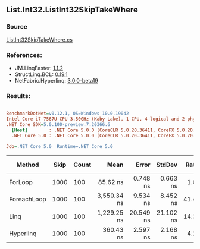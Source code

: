﻿## List.Int32.ListInt32SkipTakeWhere

### Source
[ListInt32SkipTakeWhere.cs](../LinqBenchmarks/List/Int32/ListInt32SkipTakeWhere.cs)

### References:
- JM.LinqFaster: [1.1.2](https://www.nuget.org/packages/JM.LinqFaster/1.1.2)
- StructLinq.BCL: [0.19.1](https://www.nuget.org/packages/StructLinq.BCL/0.19.1)
- NetFabric.Hyperlinq: [3.0.0-beta19](https://www.nuget.org/packages/NetFabric.Hyperlinq/3.0.0-beta19)

### Results:
``` ini

BenchmarkDotNet=v0.12.1, OS=Windows 10.0.19042
Intel Core i7-7567U CPU 3.50GHz (Kaby Lake), 1 CPU, 4 logical and 2 physical cores
.NET Core SDK=5.0.100-preview.7.20366.6
  [Host]        : .NET Core 5.0.0 (CoreCLR 5.0.20.36411, CoreFX 5.0.20.36411), X64 RyuJIT
  .NET Core 5.0 : .NET Core 5.0.0 (CoreCLR 5.0.20.36411, CoreFX 5.0.20.36411), X64 RyuJIT

Job=.NET Core 5.0  Runtime=.NET Core 5.0  

```
|      Method | Skip | Count |        Mean |     Error |    StdDev | Ratio | RatioSD |  Gen 0 | Gen 1 | Gen 2 | Allocated | CacheMisses/Op | BranchMispredictions/Op |
|------------ |----- |------ |------------:|----------:|----------:|------:|--------:|-------:|------:|------:|----------:|---------------:|------------------------:|
|     ForLoop | 1000 |   100 |    85.62 ns |  0.748 ns |  0.663 ns |  1.00 |    0.00 |      - |     - |     - |         - |              0 |                       0 |
| ForeachLoop | 1000 |   100 | 3,550.34 ns |  9.534 ns |  8.452 ns | 41.47 |    0.37 | 0.0191 |     - |     - |      40 B |              1 |                       2 |
|        Linq | 1000 |   100 | 1,229.25 ns | 20.549 ns | 21.102 ns | 14.38 |    0.32 | 0.0725 |     - |     - |     152 B |              2 |                       1 |
|   Hyperlinq | 1000 |   100 |   360.43 ns |  2.597 ns |  2.168 ns |  4.21 |    0.05 |      - |     - |     - |         - |              0 |                       0 |
